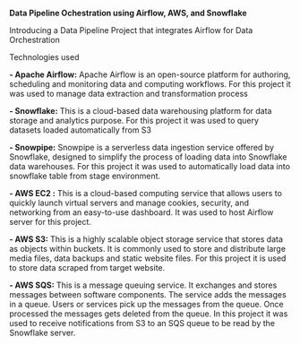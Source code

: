 **Data Pipeline Ochestration using Airflow, AWS, and Snowflake**

Introducing a Data Pipeline Project that integrates Airflow for Data Orchestration

Technologies used

**- Apache Airflow:** Apache Airflow is an open-source platform for authoring, scheduling and monitoring data and computing workflows. For this project it was used to manage data extraction and transformation process

**- Snowflake:** This is a cloud-based data warehousing platform for data storage and analytics purpose. For this project it was used to query datasets loaded automatically from S3

**- Snowpipe:** Snowpipe is a serverless data ingestion service offered by Snowflake, designed to simplify the process of loading data into Snowflake data warehouses. For this project it was used to automatically load data into snowflake table from stage environment.

**- AWS EC2 :** This is a cloud-based computing service that allows users to quickly launch virtual servers and manage cookies, security, and networking from an easy-to-use dashboard. It was used to host Airflow server for this project.

**- AWS S3:** This is a highly scalable object storage service that stores data as objects within buckets. It is commonly used to store and distribute large media files, data backups and static website files. For this project it is used to store data scraped from target website.

**- AWS SQS:** This is a message queuing service. It exchanges and stores messages between software components. The service adds the messages in a queue. Users or services pick up the messages from the queue. Once processed the messages gets deleted from the queue. In this project it was used to receive notifications from S3 to an SQS queue to be read by the Snowflake server.
